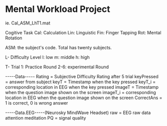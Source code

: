 # Mental Workload Project
ie. Cal_ASM_LhT1.mat

Cogitive Task
Cal: Calculation
Lin: Linguistic 
Fin: Finger Tapping
Rot: Mental Rotation

ASM: the subject's code. Total has twenty subjects.

L- Difficulty Level
l: low
m: middle
h: high

T- Trial
1: Practice Round
2-6: experimental Round

-----Data-----
Rating = Subjective Difficulty Rating after 5 trial
keyPressed = answer from subject
keyT = Timestamp when the key pressed
keyT_i = corresponding location in EEG when the key pressed
imageT = Timestamp when the question image shown on the screen
imageT_i = corresponding location in EEG when the question image shown on the screen
CorrectAns = 1 is correct, 0 is wrong answer

-----Data.EEG-----(Neurosky MindWave Headset)
raw = EEG raw data
attention
meditation
PQ = signal quality
